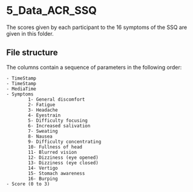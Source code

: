 # 5_Data_ACR_SSQ

The scores given by each participant to the 16 symptoms of the SSQ are given in this folder.

	
## File structure 

The columns contain a sequence of parameters in the following order:

	- TimeStamp
	- TimeStamp
	- MediaTime
	- Symptoms 
			1- General discomfort
			2- Fatigue
			3- Headache
			4- Eyestrain
			5- Difficulty focusing
			6- Increased salivation
			7- Sweating
			8- Nausea
			9- Difficulty concentrating
			10- Fullness of head
			11- Blurred vision
			12- Dizziness (eye opened)
			13- Dizziness (eye closed)
			14- Vertigo
			15- Stomach awareness
			16- Burping 
	- Score (0 to 3)
	
	
	